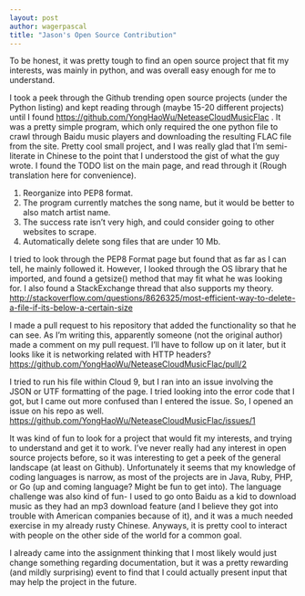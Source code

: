 ```yaml
---
layout: post
author: wagerpascal
title: "Jason's Open Source Contribution"
---
```


To be honest, it was pretty tough to find an open source project that fit my interests, was mainly in python, and was overall easy enough for me to understand.

I took a peek through the Github trending open source projects (under the Python listing) and kept reading through (maybe 15-20 different projects) until I found https://github.com/YongHaoWu/NeteaseCloudMusicFlac . It was a pretty simple program, which only required the one python file to crawl through Baidu music players and downloading the resulting FLAC file from the site. Pretty cool small project, and I was really glad that I’m semi-literate in Chinese to the point that I understood the gist of what the guy wrote. I found the TODO list on the main page, and read through it (Rough translation here for convenience).

1. Reorganize into PEP8 format.
2.	The program currently matches the song name, but it would be better to also match artist name.
3.	The success rate isn’t very high, and could consider going to other websites to scrape.
4.	Automatically delete song files that are under 10 Mb.

I tried to look through the PEP8 Format page but found that as far as I can tell, he mainly followed it. However, I looked through the OS library that he imported, and found a getsize() method that may fit what he was looking for. I also found a StackExchange thread that also supports my theory. http://stackoverflow.com/questions/8626325/most-efficient-way-to-delete-a-file-if-its-below-a-certain-size

I made a pull request to his repository that added the functionality so that he can see. As I’m writing this, apparently someone (not the original author) made a comment on my pull request. I’ll have to follow up on it later, but it looks like it is networking related with HTTP headers? https://github.com/YongHaoWu/NeteaseCloudMusicFlac/pull/2

I tried to run his file within Cloud 9, but I ran into an issue involving the JSON or UTF formatting of the page. I tried looking into the error code that I got, but I came out more confused than I entered the issue. So, I opened an issue on his repo as well. https://github.com/YongHaoWu/NeteaseCloudMusicFlac/issues/1

It was kind of fun to look for a project that would fit my interests, and trying to understand and get it to work. I’ve never really had any interest in open source projects before, so it was interesting to get a peek of the general landscape (at least on Github). Unfortunately it seems that my knowledge of coding languages is narrow, as most of the projects are in Java, Ruby, PHP, or Go (up and coming language? Might be fun to get into). The language challenge was also kind of fun- I used to go onto Baidu as a kid to download music as they had an mp3 download feature (and I believe they got into trouble with American companies because of it), and it was a much needed exercise in my already rusty Chinese. Anyways, it is pretty cool to interact with people on the other side of the world for a common goal.

I already came into the assignment thinking that I most likely would just change something regarding documentation, but it was a pretty rewarding (and mildly surprising) event to find that I could actually present input that may help the project in the future.
